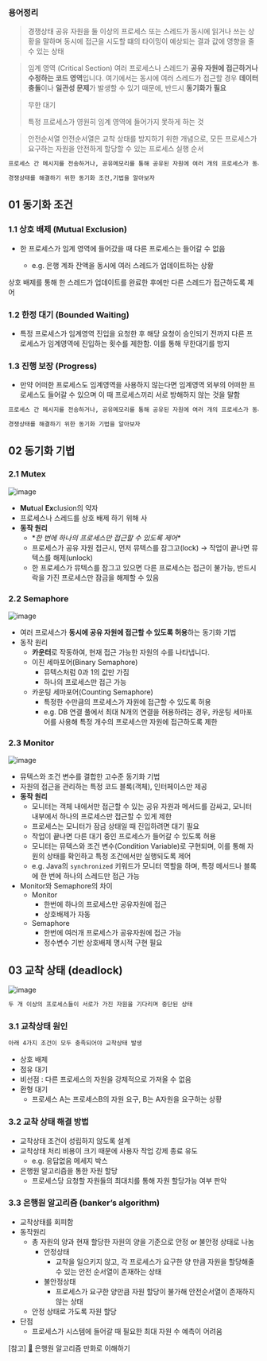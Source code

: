 ### 용어정리
> 경쟁상태
공유 자원을 둘 이상의 프로세스 또는 스레드가 동시에 읽거나 쓰는 상황을 말하며 동시에 접근을 시도할 떄의 타이밍이 예상되는 결과 값에 영향을 줄 수 있는 상태
> 

> 임계 영역 (Critical Section)
여러 프로세스나 스레드가 **공유 자원에 접근하거나 수정하는 코드 영역**입니다. 여기에서는 동시에 여러 스레드가 접근할 경우 **데이터 충돌**이나 **일관성 문제**가 발생할 수 있기 때문에, 반드시 **동기화가 필요**
> 

> 무한 대기
> 
> 
> 특정 프로세스가 영원히 임계 영역에 들어가지 못하게 하는 것
> 

> 안전순서열
안전순서열은 교착 상태를 방지하기 위한 개념으로, 모든 프로세스가 요구하는 자원을 안전하게 할당할 수 있는 프로세스 실행 순서
> 

```bash
프로세스 간 메시지를 전송하거나, 공유메모리를 통해 공유된 자원에 여러 개의 프로세스가 동시에 접근하면 경쟁상태 발생할 수 있음

경쟁상태를 해결하기 위한 동기화 조건,기법을 알아보자
```

## 01 동기화 조건

### 1.1 상호 배제 (Mutual Exclusion)

- 한 프로세스가 임계 영역에 들어갔을 때 다른 프로세스는 들어갈 수 없음

  - e.g. 은행 계좌 잔액을 동시에 여러 스레드가 업데이트하는 상황

상호 배제를 통해 한 스레드가 업데이트를 완료한 후에만 다른 스레드가 접근하도록 제어

### 1.2 한정 대기 (Bounded Waiting)

- 특정 프로세스가 임계영역 진입을 요청한 후 해당 요청이 승인되기 전까지 다른 프로세스가 임계영역에 진입하는 횟수를 제한함. 이를 통해 무한대기를 방지

### 1.3 진행 보장 (Progress)

- 만약 어떠한 프로세스도 임계영역을 사용하지 않는다면 임계영역 외부의 어떠한 프로세스도 들어갈 수 있으며 이 때 프로세스끼리 서로 방해하지 않는 것을 말함

```bash
프로세스 간 메시지를 전송하거나, 공유메모리를 통해 공유된 자원에 여러 개의 프로세스가 동시에 접근하면 경쟁상태 발생할 수 있음

경쟁상태를 해결하기 위한 동기화 기법을 알아보자
```

## 02 동기화 기법

### 2.1 Mutex

![image](https://github.com/user-attachments/assets/43f3d61e-05f2-408f-93aa-54ddc363e0f6)

- **Mut**ual **Ex**clusion의 약자
- 프로세스나 스레드를 상호 배제 하기 위해 사
- **동작 원리**
    - **한 번에 하나의 프로세스만 접근할 수 있도록 제어\**
    - 프로세스가 공유 자원 접근시, 먼저 뮤텍스를 잠그고(lock) → 작업이 끝나면 뮤텍스를 해제(unlock)
    - 한 프로세스가 뮤텍스를 잠그고 있으면 다른 프로세스는 접근이 불가능, 반드시 락을 가진 프로세스만 잠금을 해제할 수 있음

### 2.2 Semaphore

![image](https://github.com/user-attachments/assets/e3f390c6-55f1-444a-81c0-aafbc99eb7d2)

- 여러 프로세스가 **동시에 공유 자원에 접근할 수 있도록 허용**하는 동기화 기법
- 동작 원리
    - **카운터**로 작동하여, 현재 접근 가능한 자원의 수를 나타냅니다.
    - 이진 세마포어(Binary Semaphore)
        - 뮤텍스처럼 0과 1의 값만 가짐
        - 하나의 프로세스만 접근 가능
    - 카운팅 세마포어(Counting Semaphore)
        - 특정한 수만큼의 프로세스가 자원에 접근할 수 있도록 허용
        - e.g. DB 연결 풀에서 최대 N개의 연결을 허용하려는 경우, 카운팅 세마포어를 사용해 특정 개수의 프로세스만 자원에 접근하도록 제한

### 2.3 Monitor
![image](https://github.com/user-attachments/assets/ddeac404-d669-47f8-937a-c8607012e548)


- 뮤텍스와 조건 변수를 결합한 고수준 동기화 기법
- 자원의 접근을 관리하는 특정 코드 블록(객체), 인터페이스만 제공
- **동작 원리**
    - 모니터는 객체 내에서만 접근할 수 있는 공유 자원과 메서드를 감싸고, 모니터 내부에서 하나의 프로세스만 접근할 수 있게 제한
    - 프로세스는 모니터가 잠금 상태일 때 진입하려면 대기 필요
    - 작업이 끝나면 다른 대기 중인 프로세스가 들어갈 수 있도록 허용
    - 모니터는 뮤텍스와 조건 변수(Condition Variable)로 구현되며, 이를 통해 자원의 상태를 확인하고 특정 조건에서만 실행되도록 제어
    - e.g. Java의 `synchronized` 키워드가 모니터 역할을 하며, 특정 메서드나 블록에 한 번에 하나의 스레드만 접근 가능
- Monitor와 Semaphore의 차이
    - Monitor
        - 한번에 하나의 프로세스만 공유자원에 접근
        - 상호배제가 자동
    - Semaphore
        - 한번에 여러개 프로세스가 공유자원에 접근 가능
        - 정수변수 기반 상호배제 명시적 구현 필요

## 03 교착 상태 (deadlock)

![image](https://github.com/user-attachments/assets/a334530f-a49e-45b7-a29e-abb5559ccf20)

```bash
두 개 이상의 프로세스들이 서로가 가진 자원을 기다리며 중단된 상태
```

### 3.1 교착상태 원인

```bash
아래 4가지 조건이 모두 충족되어야 교착상태 발생
```

- 상호 배제
- 점유 대기
- 비선점 : 다른 프로세스의 자원을 강제적으로 가져올 수 없음
- 환형 대기
    - 프로세스 A는 프로세스B의 자원 요구, B는 A자원을 요구하는 상황

### 3.2 교착 상태 해결 방법

- 교착상태 조건이 성립하지 않도록 설계
- 교착상태 처리 비용이 크기 때문에 사용자 작업 강제 종료 유도
    - e.g. 응답없음 메세지 박스
- 은행원 알고리즘을 통한 자원 할당
    - 프로세스당 요청할 자원들의 최대치를 통해 자원 할당가능 여부 판악

### 3.3 은행원 알고리즘 (banker’s algorithm)

- 교착상태를 회피함
- 동작원리
    - 총 자원의 양과 현재 할당한 자원의 양을 기준으로 안정 or 불안정 상태로 나눔
        - 안정상태
            - 교착을 일으키지 않고, 각 프로세스가 요구한 양 만큼 자원을 할당해줄 수 있는 안전 순서열이 존재하는 상태
        - 불안정상태
            - 프로세스가 요구한 양만큼 자원 할당이 불가해 안전순서열이 존재하지 않는 상태
    - 안정 상태로 가도록 자원 할당
- 단점
    - 프로세스가 시스템에 들어갈 때 필요한 최대 자원 수 예측이 어려움

[참고] [🔗](https://velog.io/@minu-j/%EC%9A%B4%EC%98%81%EC%B2%B4%EC%A0%9C-%EB%A7%8C%ED%99%94%EB%A1%9C-%EC%95%8C%EC%95%84%EB%B3%B4%EB%8A%94-%EC%9D%80%ED%96%89%EC%9B%90-%EC%95%8C%EA%B3%A0%EB%A6%AC%EC%A6%98-%EA%B5%90%EC%B0%A9%EC%83%81%ED%83%9C-%ED%9A%8C%ED%94%BC-%EC%95%8C%EA%B3%A0%EB%A6%AC%EC%A6%98) 은행원 알고리즘 만화로 이해하기
